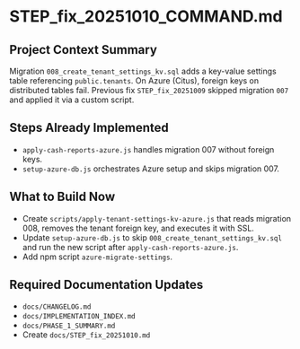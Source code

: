 # STEP_fix_20251010_COMMAND.md

## Project Context Summary
Migration `008_create_tenant_settings_kv.sql` adds a key-value settings table referencing `public.tenants`. On Azure (Citus), foreign keys on distributed tables fail. Previous fix `STEP_fix_20251009` skipped migration `007` and applied it via a custom script.

## Steps Already Implemented
- `apply-cash-reports-azure.js` handles migration 007 without foreign keys.
- `setup-azure-db.js` orchestrates Azure setup and skips migration 007.

## What to Build Now
- Create `scripts/apply-tenant-settings-kv-azure.js` that reads migration 008, removes the tenant foreign key, and executes it with SSL.
- Update `setup-azure-db.js` to skip `008_create_tenant_settings_kv.sql` and run the new script after `apply-cash-reports-azure.js`.
- Add npm script `azure-migrate-settings`.

## Required Documentation Updates
- `docs/CHANGELOG.md`
- `docs/IMPLEMENTATION_INDEX.md`
- `docs/PHASE_1_SUMMARY.md`
- Create `docs/STEP_fix_20251010.md`
